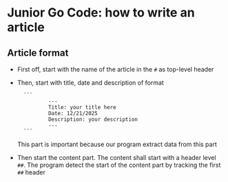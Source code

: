 # Junior Go Code: how to write an article

## Article format

- First off, start with the name of the article in the `#` as top-level header
- Then, start with title, date and description of format

        ```
                ---
                Title: your title here
                Date: 12/21/2025
                Description: your description
                ---
        ```

  This part is important because our program extract data from this part

- Then start the content part. The content shall start with a header level `##`. The program detect the start of the content part by tracking the first `##` header
